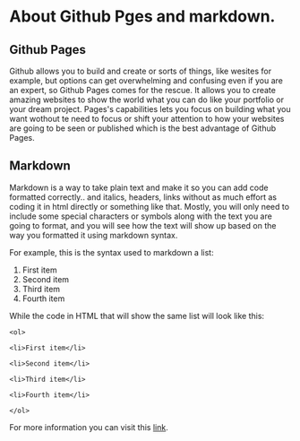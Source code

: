 # About Github Pges and markdown.


## Github Pages

Github allows you to build and create or sorts of things, like wesites for example, but options can get overwhelming and confusing even if you are an expert, so Github Pages comes for the rescue.
It allows you to create amazing websites to show the world what you can do like your portfolio or your dream project. Pages's capabilities lets you focus on building what you want wothout te need to focus or shift your attention to how your websites are going to be seen or published which is the best advantage of Github Pages.

## Markdown

Markdown is a way to take plain text and make it so you can add code formatted correctly.. and italics, headers, links without as much effort as coding it in html directly or something like that.
Mostly, you will only need to include some special characters or symbols along with the text you are going to format, and you will see how the text will show up based on the way you formatted it using markdown syntax.

For example, this is the syntax used to markdown a list:

1. First item
2. Second item
3. Third item
4. Fourth item

While the code in HTML that will show the same list will look like this:

`<ol>`

`<li>First item</li>`

`<li>Second item</li>`

`<li>Third item</li>`

`<li>Fourth item</li>`

`</ol>`

For more information you can visit this [link](https://guides.github.com/features/mastering-markdown/).


